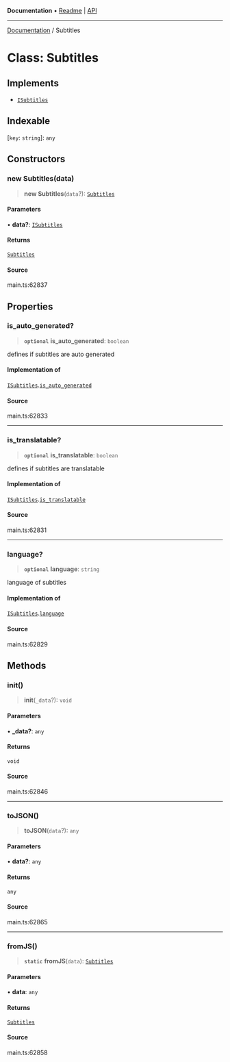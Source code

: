 **Documentation** • [Readme](../README.md) \| [API](../globals.md)

***

[Documentation](../README.md) / Subtitles

# Class: Subtitles

## Implements

- [`ISubtitles`](../interfaces/ISubtitles.md)

## Indexable

 \[`key`: `string`\]: `any`

## Constructors

### new Subtitles(data)

> **new Subtitles**(`data`?): [`Subtitles`](Subtitles.md)

#### Parameters

• **data?**: [`ISubtitles`](../interfaces/ISubtitles.md)

#### Returns

[`Subtitles`](Subtitles.md)

#### Source

main.ts:62837

## Properties

### is\_auto\_generated?

> **`optional`** **is\_auto\_generated**: `boolean`

defines if subtitles are auto generated

#### Implementation of

[`ISubtitles`](../interfaces/ISubtitles.md).[`is_auto_generated`](../interfaces/ISubtitles.md#is_auto_generated)

#### Source

main.ts:62833

***

### is\_translatable?

> **`optional`** **is\_translatable**: `boolean`

defines if subtitles are translatable

#### Implementation of

[`ISubtitles`](../interfaces/ISubtitles.md).[`is_translatable`](../interfaces/ISubtitles.md#is_translatable)

#### Source

main.ts:62831

***

### language?

> **`optional`** **language**: `string`

language of subtitles

#### Implementation of

[`ISubtitles`](../interfaces/ISubtitles.md).[`language`](../interfaces/ISubtitles.md#language)

#### Source

main.ts:62829

## Methods

### init()

> **init**(`_data`?): `void`

#### Parameters

• **\_data?**: `any`

#### Returns

`void`

#### Source

main.ts:62846

***

### toJSON()

> **toJSON**(`data`?): `any`

#### Parameters

• **data?**: `any`

#### Returns

`any`

#### Source

main.ts:62865

***

### fromJS()

> **`static`** **fromJS**(`data`): [`Subtitles`](Subtitles.md)

#### Parameters

• **data**: `any`

#### Returns

[`Subtitles`](Subtitles.md)

#### Source

main.ts:62858
